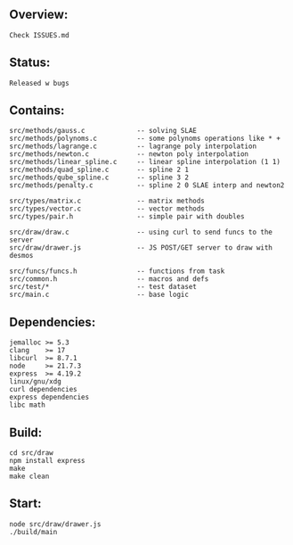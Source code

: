 ## Overview:
    Check ISSUES.md

## Status:
    Released w bugs

## Contains:
    src/methods/gauss.c             -- solving SLAE
    src/methods/polynoms.c          -- some polynoms operations like * +
	src/methods/lagrange.c          -- lagrange poly interpolation
    src/methods/newton.c            -- newton poly interpolation
	src/methods/linear_spline.c     -- linear spline interpolation (1 1)
    src/methods/quad_spline.c       -- spline 2 1
    src/methods/qube_spline.c       -- spline 3 2
    src/methods/penalty.c           -- spline 2 0 SLAE interp and newton2

    src/types/matrix.c              -- matrix methods
	src/types/vector.c              -- vector methods
    src/types/pair.h                -- simple pair with doubles

    src/draw/draw.c                 -- using curl to send funcs to the server
	src/draw/drawer.js              -- JS POST/GET server to draw with desmos

	src/funcs/funcs.h               -- functions from task
    src/common.h                    -- macros and defs
    src/test/*                      -- test dataset
	src/main.c                      -- base logic

## Dependencies:
    jemalloc >= 5.3
    clang    >= 17
	libcurl  >= 8.7.1
	node     >= 21.7.3
	express  >= 4.19.2
	linux/gnu/xdg
	curl dependencies
    express dependencies
    libc math

## Build:
	cd src/draw
	npm install express
    make
    make clean

## Start:
	node src/draw/drawer.js
	./build/main

